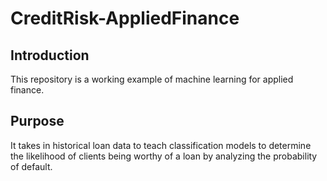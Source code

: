 # CreditRisk-AppliedFinance

## Introduction

This repository is a working example of machine learning for applied finance.  

## Purpose

It takes in historical loan data to teach classification models to determine the likelihood of clients being 
worthy of a loan by analyzing the probability of default.
